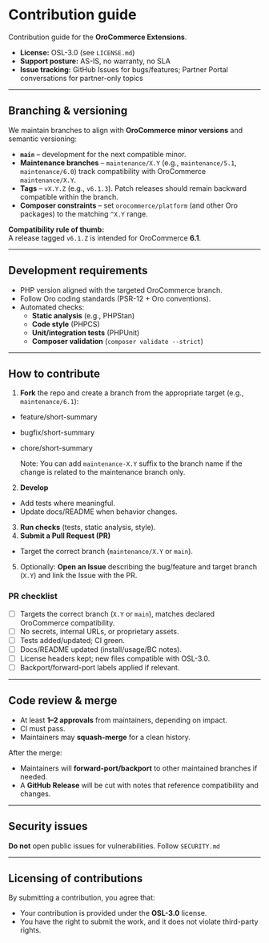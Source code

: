 # Contribution guide

Contribution guide for the **OroCommerce Extensions**.

- **License:** OSL-3.0 (see `LICENSE.md`)
- **Support posture:** AS-IS, no warranty, no SLA
- **Issue tracking:** GitHub Issues for bugs/features; Partner Portal conversations for partner-only topics

---

## Branching & versioning

We maintain branches to align with **OroCommerce minor versions** and semantic versioning:

- **`main`** – development for the next compatible minor.
- **Maintenance branches** – `maintenance/X.Y` (e.g., `maintenance/5.1`, `maintenance/6.0`) track compatibility with OroCommerce `maintenance/X.Y`.
- **Tags** – `vX.Y.Z` (e.g., `v6.1.3`). Patch releases should remain backward compatible within the branch.
- **Composer constraints** – set `orocommerce/platform` (and other Oro packages) to the matching `^X.Y` range.

**Compatibility rule of thumb:**  
A release tagged `v6.1.Z` is intended for OroCommerce **6.1**.

---

## Development requirements

- PHP version aligned with the targeted OroCommerce branch.
- Follow Oro coding standards (PSR-12 + Oro conventions).
- Automated checks:
    - **Static analysis** (e.g., PHPStan)
    - **Code style** (PHPCS)
    - **Unit/integration tests** (PHPUnit)
    - **Composer validation** (`composer validate --strict`)

---

## How to contribute

1. **Fork** the repo and create a branch from the appropriate target (e.g., `maintenance/6.1`):
- feature/short-summary
- bugfix/short-summary
- chore/short-summary

    Note: You can add `maintenance-X.Y` suffix to the branch name if the change is related to the maintenance branch only.

2. **Develop**
- Add tests where meaningful.
- Update docs/README when behavior changes.
3. **Run checks** (tests, static analysis, style).
4. **Submit a Pull Request (PR)**
- Target the correct branch (`maintenance/X.Y` or `main`).
5. Optionally: **Open an Issue** describing the bug/feature and target branch (`X.Y`) and link the Issue with the PR.

### PR checklist

- [ ] Targets the correct branch (`X.Y` or `main`), matches declared OroCommerce compatibility.
- [ ] No secrets, internal URLs, or proprietary assets.
- [ ] Tests added/updated; CI green.
- [ ] Docs/README updated (install/usage/BC notes).
- [ ] License headers kept; new files compatible with OSL-3.0.
- [ ] Backport/forward-port labels applied if relevant.

---

## Code review & merge

- At least **1–2 approvals** from maintainers, depending on impact.
- CI must pass.
- Maintainers may **squash-merge** for a clean history.

After the merge:
- Maintainers will **forward-port/backport** to other maintained branches if needed.
- A **GitHub Release** will be cut with notes that reference compatibility and changes.

---

## Security issues

**Do not** open public issues for vulnerabilities. Follow `SECURITY.md`

---

## Licensing of contributions

By submitting a contribution, you agree that:
- Your contribution is provided under the **OSL-3.0** license.
- You have the right to submit the work, and it does not violate third-party rights.
